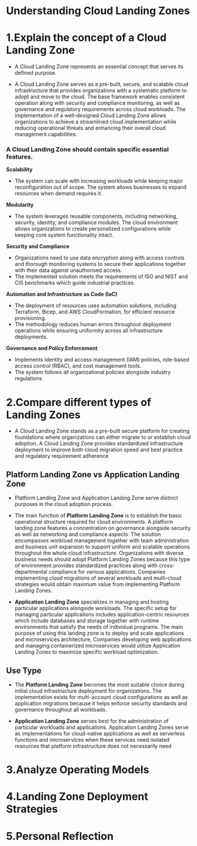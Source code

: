 # Understanding Cloud Landing Zones

# 1.Explain the concept of a Cloud Landing Zone

- A Cloud Landing Zone represents an essential concept that serves its defined purpose.

- A Cloud Landing Zone serves as a pre-built, secure, and scalable cloud infrastructure that provides organizations with a systematic platform to adopt and move to the cloud. The base framework enables consistent operation along with security and compliance monitoring, as well as governance and regulatory requirements across cloud workloads. The implementation of a well-designed Cloud Landing Zone allows organizations to achieve a streamlined cloud implementation while reducing operational threats and enhancing their overall cloud management capabilities.

### A Cloud Landing Zone should contain specific essential features.


**Scalability**
- The system can scale with increasing workloads while keeping major reconfiguration out of scope.
The system allows businesses to expand resources when demand requires it.

**Modularity**
- The system leverages reusable components, including networking, security, identity, and compliance modules.
The cloud environment allows organizations to create personalized configurations while keeping core system functionality intact.

**Security and Compliance**
- Organizations need to use data encryption along with access controls and thorough monitoring systems to secure their applications together with their data against unauthorised access.
- The implemented solution meets the requirements of ISO and NIST and CIS benchmarks which guide industrial practices.
  
**Automation and Infrastructure as Code (IaC)**
- The deployment of resources uses automation solutions, including Terraform, Bicep, and AWS CloudFormation, for efficient resource provisioning.
- The methodology reduces human errors throughout deployment operations while ensuring uniformity across all infrastructure deployments.

**Governance and Policy Enforcement**
- Implements identity and access management (IAM) policies, role-based access control (RBAC), and cost management tools.
- The system follows all organizational policies alongside industry regulations

# 2.Compare different types of Landing Zones

- A Cloud Landing Zone stands as a pre-built secure platform for creating foundations where organizations can either migrate to or establish cloud adoption. A Cloud Landing Zone provides standardized infrastructure deployment to improve both cloud migration speed and best practice and regulatory requirement adherence

## Platform Landing Zone vs Application Landing Zone

- Platform Landing Zone and Application Landing Zone serve distinct purposes in the cloud adoption process.

- The main function of **Platform Landing Zone** is to establish the basic operational structure required for cloud environments. A platform landing zone features a concentration on governance alongside security as well as networking and compliance aspects. The solution encompasses workload management together with team administration and business unit expansion to support uniform and scalable operations throughout the whole cloud infrastructure. Organizations with diverse business needs should adopt Platform Landing Zones because this type of environment provides standardized practices along with cross-departmental compliance for various applications. Companies implementing cloud migrations of several workloads and multi-cloud strategies would obtain maximum value from implementing Platform Landing Zones.

- **Application Landing Zone** specializes in managing and hosting particular applications alongside workloads. The specific setup for managing particular applications includes application-centric resources which include databases and storage together with runtime environments that satisfy the needs of individual programs. The main purpose of using this landing zone is to deploy and scale applications and microservices architecture. Companies developing web applications and managing containerized microservices would utilize Application Landing Zones to maximize specific workload optimization.

##  Use Type
- The **Platform Landing Zone** becomes the most suitable choice during initial cloud infrastructure deployment for organizations. The implementation exists for multi-account cloud configurations as well as application migrations because it helps enforce security standards and governance throughout all workloads.

- **Application Landing Zone** serves best for the administration of particular workloads and applications. Application Landing Zones serve as implementations for cloud-native applications as well as serverless functions and microservices when these services need isolated resources that platform infrastructure does not necessarily need

# 3.Analyze Operating Models
# 4.Landing Zone Deployment Strategies
# 5.Personal Reflection
